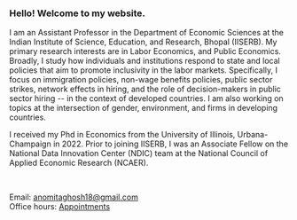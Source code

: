 
###  Hello! Welcome to my website.
I am an Assistant Professor in the Department of Economic Sciences at the Indian Institute of Science, Education, and Research, Bhopal (IISERB). My primary research interests are in Labor Economics, and Public Economics. Broadly, I study how individuals and institutions respond to state and local policies that aim to promote inclusivity in the labor markets. Specifically, I focus on immigration policies, non-wage benefits policies, public sector strikes, network effects in hiring, and the role of decision-makers in public sector hiring -- in the context of developed countries. I am also working on topics at the intersection of gender, environment, and firms in developing countries.

I received my Phd in Economics from the University of Illinois, Urbana-Champaign in 2022. Prior to joining IISERB, I was an Associate Fellow on the National Data Innovation Center (NDIC) team at the National Council of Applied Economic Research (NCAER). 


<br>

<!-- ### Contact Information:-->
<!-- Address: **214 David Kinley Hall, 1407 W. Gregory Dr., Urbana IL 61801** -->

Email: anomitaghosh18@gmail.com <br>
Office hours: [Appointments](https://calendly.com/anomitameet/15min)
